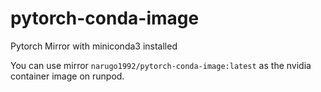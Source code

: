 # pytorch-conda-image

Pytorch Mirror with miniconda3 installed

You can use mirror `narugo1992/pytorch-conda-image:latest` as the nvidia container image on runpod.

